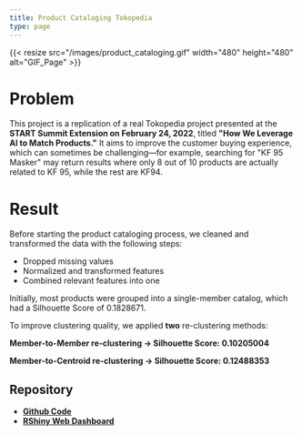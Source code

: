 ```yaml
---
title: Product Cataloging Tokopedia
type: page
---
```


{{< resize src="/images/product_cataloging.gif" width="480" height="480" alt="GIF_Page" >}}

# Problem

This project is a replication of a real Tokopedia project presented at the **START Summit Extension on February 24, 2022**, titled **"How We Leverage AI to Match Products."** It aims to improve the customer buying experience, which can sometimes be challenging—for example, searching for "KF 95 Masker" may return results where only 8 out of 10 products are actually related to KF 95, while the rest are KF94.

# Result

Before starting the product cataloging process, we cleaned and transformed the data with the following steps:

- Dropped missing values
- Normalized and transformed features
- Combined relevant features into one

Initially, most products were grouped into a single-member catalog, which had a Silhouette Score of 0.1828671.

To improve clustering quality, we applied **two** re-clustering methods:

**Member-to-Member re-clustering
→ Silhouette Score: 0.10205004**

**Member-to-Centroid re-clustering
→ Silhouette Score: 0.12488353**

## Repository
- [**Github Code**](https://github.com/azharizz/ecommerce_product_cataloging)
- [**RShiny Web Dashboard**](https://azharizz.shinyapps.io/ecommerce_shiny_azhar/)

